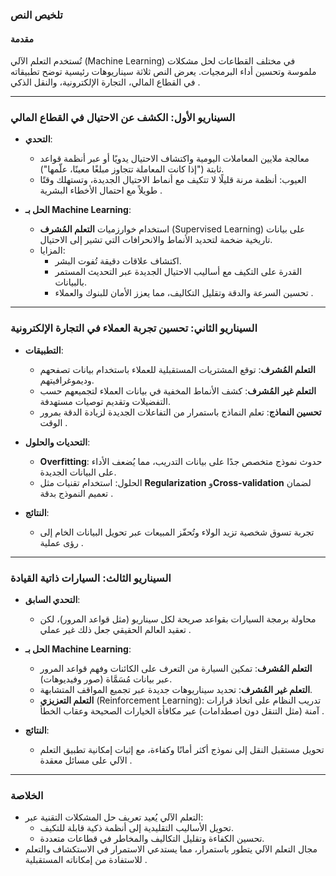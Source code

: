 ### تلخيص النص  

#### **مقدمة**  
تُستخدم التعلم الآلي (Machine Learning) في مختلف القطاعات لحل مشكلات ملموسة وتحسين أداء البرمجيات. يعرض النص ثلاثة سيناريوهات رئيسية توضح تطبيقاته في القطاع المالي، التجارة الإلكترونية، والنقل الذكي .  

---

### **السيناريو الأول: الكشف عن الاحتيال في القطاع المالي**  
- **التحدي**:  
  - معالجة ملايين المعاملات اليومية واكتشاف الاحتيال يدويًا أو عبر أنظمة قواعد ثابتة ("إذا كانت المعاملة تتجاوز مبلغًا معينًا، علّمها").  
  - العيوب: أنظمة مرنة قليلًا لا تتكيف مع أنماط الاحتيال الجديدة، وتستهلك وقتًا طويلاً مع احتمال الأخطاء البشرية .  

- **الحل بـ Machine Learning**:  
  - استخدام خوارزميات **التعلم المُشرف** (Supervised Learning) على بيانات تاريخية ضخمة لتحديد الأنماط والانحرافات التي تشير إلى الاحتيال.  
  - المزايا:  
    - اكتشاف علاقات دقيقة تُفوت البشر.  
    - القدرة على التكيف مع أساليب الاحتيال الجديدة عبر التحديث المستمر بالبيانات.  
    - تحسين السرعة والدقة وتقليل التكاليف، مما يعزز الأمان للبنوك والعملاء .  

---

### **السيناريو الثاني: تحسين تجربة العملاء في التجارة الإلكترونية**  
- **التطبيقات**:  
  - **التعلم المُشرف**: توقع المشتريات المستقبلية للعملاء باستخدام بيانات تصفحهم وديموغرافيتهم.  
  - **التعلم غير المُشرف**: كشف الأنماط المخفية في بيانات العملاء لتجميعهم حسب التفضيلات وتقديم توصيات مستهدفة.  
  - **تحسين النماذج**: تعلم النماذج باستمرار من التفاعلات الجديدة لزيادة الدقة بمرور الوقت .  

- **التحديات والحلول**:  
  - **Overfitting**: حدوث نموذج متخصص جدًا على بيانات التدريب، مما يُضعف الأداء على البيانات الجديدة.  
  - الحلول: استخدام تقنيات مثل **Regularization** و**Cross-validation** لضمان تعميم النموذج بدقة .  

- **النتائج**:  
  - تجربة تسوق شخصية تزيد الولاء وتُحفّز المبيعات عبر تحويل البيانات الخام إلى رؤى عملية .  

---

### **السيناريو الثالث: السيارات ذاتية القيادة**  
- **التحدي السابق**:  
  - محاولة برمجة السيارات بقواعد صريحة لكل سيناريو (مثل قواعد المرور)، لكن تعقيد العالم الحقيقي جعل ذلك غير عملي .  

- **الحل بـ Machine Learning**:  
  - **التعلم المُشرف**: تمكين السيارة من التعرف على الكائنات وفهم قواعد المرور عبر بيانات مُسَمَّاة (صور وفيديوهات).  
  - **التعلم غير المُشرف**: تحديد سيناريوهات جديدة عبر تجميع المواقف المتشابهة.  
  - **التعلم التعزيزي** (Reinforcement Learning): تدريب النظام على اتخاذ قرارات آمنة (مثل التنقل دون اصطدامات) عبر مكافأة الخيارات الصحيحة وعقاب الخطأ .  

- **النتائج**:  
  - تحويل مستقبل النقل إلى نموذج أكثر أمانًا وكفاءة، مع إثبات إمكانية تطبيق التعلم الآلي على مسائل معقدة .  

---

### **الخلاصة**  
- التعلم الآلي يُعيد تعريف حل المشكلات التقنية عبر:  
  - تحويل الأساليب التقليدية إلى أنظمة ذكية قابلة للتكيف.  
  - تحسين الكفاءة وتقليل التكاليف والمخاطر في قطاعات متعددة.  
- مجال التعلم الآلي يتطور باستمرار، مما يستدعي الاستمرار في الاستكشاف والتعلم للاستفادة من إمكاناته المستقبلية .